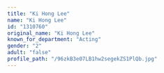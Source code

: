 ```yaml
---
title: "Ki Hong Lee"
name: "Ki Hong Lee"
id: "1310760"
original_name: "Ki Hong Lee"
known_for_department: "Acting"
gender: "2"
adult: "false"
profile_path: "/96zkB3e07LB1hw2segekZS1PlQb.jpg"
---
```

